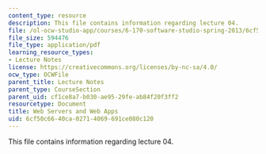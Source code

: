 ```yaml
---
content_type: resource
description: This file contains information regarding lecture 04.
file: /ol-ocw-studio-app/courses/6-170-software-studio-spring-2013/6cf50c6640ca02714069691ce080c120_MIT6_170S13_04-web-srvrs.pdf
file_size: 594476
file_type: application/pdf
learning_resource_types:
- Lecture Notes
license: https://creativecommons.org/licenses/by-nc-sa/4.0/
ocw_type: OCWFile
parent_title: Lecture Notes
parent_type: CourseSection
parent_uid: cf1ce8a7-b030-ae95-29fe-ab84f20f3ff2
resourcetype: Document
title: Web Servers and Web Apps
uid: 6cf50c66-40ca-0271-4069-691ce080c120
---
```

This file contains information regarding lecture 04.